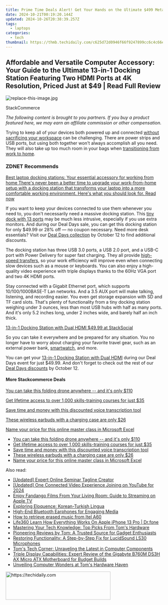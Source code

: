 ```yaml
---
title: Prime Time Deals Alert! Get Your Hands on the Ultimate $499 Meta Quest Pro Controller Bundle at a Steal This October | GadgetGuru
date: 2024-10-21T00:19:20.144Z
updated: 2024-10-26T20:38:39.257Z
tags:
  - laptops
categories:
  - tech
thumbnail: https://thmb.techidaily.com/c625d72d0946f66f9247899cc6c4c66eb70d8cf37963b2732e636693601b56f7.jpg
---
```


## Affordable and Versatile Computer Accessory: Your Guide to the Ultimate 13-in-1 Docking Station Featuring Two HDMI Ports at 4K Resolution, Priced Just at $49 | Read Full Review

![replace-this-image.jpg](https://www.zdnet.com/a/img/resize/835566e810dff5189437047d5daeaff5cc1de739/2022/10/07/7d950392-60c9-420b-bf3b-0deb15502618/zd-13-in-1-docking-station.jpg?auto=webp&width=1280)

StackCommerce

_The following content is brought to you  partners. If you buy a product featured here, we may earn an affiliate commission or other compensation._

Trying to keep all of your devices both powered up and connected [without sacrificing your workspace](https://www.zdnet.com/article/buying-a-laptop-docking-station-avoid-these-5-mistakes/) can be challenging. There are power strips and USB ports, but using both together won't always accomplish all you need. They will also take up too much room in your bags when [transitioning from work to home](https://www.techwalla.com/articles/what-is-the-purpose-of-a-docking-station).

### **ZDNET** Recommends

[Best laptop docking stations: Your essential accessory for working from home There's never been a better time to upgrade your work-from-home setup with a docking station that transforms your laptop into a more comfortable working environment. Here's what you should look for.  Read now](https://www.zdnet.com/article/best-laptop-docking-station/)

If you want to keep your devices connected to use them whenever you need to, you don't necessarily need a massive docking station. This [tiny dock with 13 ports](https://stacksocial.com/sales/13-in-1-docking-station-with-dual-hdmi?utm%5Fsource=zdnet.com&utm%5Fmedium=referral&utm%5Fcampaign=13-in-1-docking-station-with-dual-hdmi&utm%5Fterm=scsf-556877&utm%5Fcontent=a0x1P000004yWgUQAU&scsonar=1&aid=a-ceempx7z) may be much less intrusive, especially if you use extra monitors. And during our Deal Days sale, you can get this docking station for only $49.99 or 28% off — no coupon necessary. Need more desk essentials? Visit our [Deal Days collection](https://stacksocial.com/collections/deal-days?aid=a-ceempx7z&utm%5Fsource=zdnet.com&utm%5Fmedium=referral&utm%5Fcampaign=deal-days) by October 12 to find additional discounts.

The docking station has three USB 3.0 ports, a USB 2.0 port, and a USB-C port with Power Delivery for super fast charging. They all provide [high-speed transfers](https://stacksocial.com/sales/13-in-1-docking-station-with-dual-hdmi?utm%5Fsource=zdnet.com&utm%5Fmedium=referral&utm%5Fcampaign=13-in-1-docking-station-with-dual-hdmi&utm%5Fterm=scsf-556877&utm%5Fcontent=a0x1P000004yWgUQAU&scsonar=1&aid=a-ceempx7z), so your work efficiency will improve even when connecting slow devices such as a mouse or keyboards. You can also enjoy a high-quality video experience with triple displays thanks to the 60Hz VGA port and two 4K HDMI ports.

Stay connected with a Gigabit Ethernet port, which supports 10/100/1000BASE-T Lan networks. And a 3.5 AUX port will make talking, listening, and recording easier. You even get storage expansion with SD and TF card slots. That's plenty of functionality from a tiny docking station weighing under 3 ounces, less than most USB hubs with half as many ports. And it's only 5.2 inches long, under 2 inches wide, and barely half an inch thick.

[13-in-1 Docking Station with Dual HDMI $49.99 at StackSocial](https://stacksocial.com/sales/13-in-1-docking-station-with-dual-hdmi?utm%5Fsource=zdnet.com&utm%5Fmedium=referral&utm%5Fcampaign=13-in-1-docking-station-with-dual-hdmi&utm%5Fterm=scsf-556877&utm%5Fcontent=a0x1P000004yWgUQAU&scsonar=1&aid=a-ceempx7z)

So you can take it everywhere and be prepared for any situation. You no longer have to worry about charging your favorite travel gear, such as an external power bank, [smartwatch](https://www.zdnet.com/article/get-the-perfect-fitness-companion-with-smartwatch-functions-for-only-55/), and more.

You can get your [13-in-1 Docking Station with Dual HDMI](https://stacksocial.com/sales/13-in-1-docking-station-with-dual-hdmi?utm%5Fsource=zdnet.com&utm%5Fmedium=referral&utm%5Fcampaign=13-in-1-docking-station-with-dual-hdmi&utm%5Fterm=scsf-556877&utm%5Fcontent=a0x1P000004yWgUQAU&scsonar=1&aid=a-ceempx7z) during our Deal Days event for just $49.99\. And don't forget to check out the rest of our [Deal Days discounts](https://stacksocial.com/collections/deal-days?aid=a-ceempx7z&utm%5Fsource=zdnet.com&utm%5Fmedium=referral&utm%5Fcampaign=deal-days) by October 12.

#### More Stackcommerce Deals

[You can take this folding drone anywhere -- and it's only $110](https://www.zdnet.com/article/get-a-folding-drone-you-can-take-with-you-anywhere-for-110/ "You can take this folding drone anywhere  -- and it's only $110")

[Get lifetime access to over 1,000 skills-training courses for just $35](https://www.zdnet.com/article/learn-it-coding-and-design-skills-for-just-20-with-this-course-pack/ "Get lifetime access to over 1,000 skills-training courses for just $35")

[Save time and money with this discounted voice transcription tool](https://www.zdnet.com/article/save-money-and-time-with-this-discounted-voice-transcription-tool/ "Save time and money with this discounted voice transcription tool")

[These wireless earbuds with a charging case are only $26](https://www.zdnet.com/article/get-these-wireless-earbuds-with-a-charging-case-for-just-26/ "These wireless earbuds with a charging case are only $26")

[Name your price for this online master class in Microsoft Excel](https://www.zdnet.com/article/name-your-price-for-this-online-master-class-in-microsoft-excel/ "Name your price for this online master class in Microsoft Excel")

* [You can take this folding drone anywhere -- and it's only $110](https://www.zdnet.com/article/get-a-folding-drone-you-can-take-with-you-anywhere-for-110/ "You can take this folding drone anywhere  -- and it's only $110")
* [Get lifetime access to over 1,000 skills-training courses for just $35](https://www.zdnet.com/article/learn-it-coding-and-design-skills-for-just-20-with-this-course-pack/ "Get lifetime access to over 1,000 skills-training courses for just $35")
* [Save time and money with this discounted voice transcription tool](https://www.zdnet.com/article/save-money-and-time-with-this-discounted-voice-transcription-tool/ "Save time and money with this discounted voice transcription tool")
* [These wireless earbuds with a charging case are only $26](https://www.zdnet.com/article/get-these-wireless-earbuds-with-a-charging-case-for-just-26/ "These wireless earbuds with a charging case are only $26")
* [Name your price for this online master class in Microsoft Excel](https://www.zdnet.com/article/name-your-price-for-this-online-master-class-in-microsoft-excel/ "Name your price for this online master class in Microsoft Excel")

<ins class="adsbygoogle"
     style="display:block"
     data-ad-format="autorelaxed"
     data-ad-client="ca-pub-7571918770474297"
     data-ad-slot="1223367746"></ins>

<ins class="adsbygoogle"
     style="display:block"
     data-ad-client="ca-pub-7571918770474297"
     data-ad-slot="8358498916"
     data-ad-format="auto"
     data-full-width-responsive="true"></ins>

<span class="atpl-alsoreadstyle">Also read:</span>
<div><ul>
<li><a href="https://some-techniques.techidaily.com/updated-expert-online-seminar-tagline-creator/"><u>[Updated] Expert Online Seminar Tagline Creator</u></a></li>
<li><a href="https://youtube-blog.techidaily.com/ed-one-connected-video-experience-joining-on-youtube-for-2024/"><u>[Updated] One Connected Video Experience Joining on YouTube for 2024</u></a></li>
<li><a href="https://tech-recovery.techidaily.com/enjoy-fandango-films-from-your-living-room-guide-to-streaming-on-apple-tv/"><u>Enjoy Fandango Films From Your Living Room: Guide to Streaming on Apple TV</u></a></li>
<li><a href="https://mondly-stories.techidaily.com/exploring-eloquence-korean-turkish-lingua/"><u>Exploring Eloquence: Korean-Turkish Lingua</u></a></li>
<li><a href="https://buynow-info.techidaily.com/high-end-bluetooth-earphones-for-engaging-media/"><u>High-End Bluetooth Earphones for Engaging Media</u></a></li>
<li><a href="https://blog-min.techidaily.com/how-to-retrieve-erased-music-from-itel-a60-by-fonelab-android-recover-music/"><u>How to retrieve erased music from Itel A60</u></a></li>
<li><a href="https://fake-location.techidaily.com/life360-learn-how-everything-works-on-apple-iphone-13-pro-drfone-by-drfone-virtual-ios/"><u>Life360 Learn How Everything Works On Apple iPhone 13 Pro | Dr.fone</u></a></li>
<li><a href="https://hardware-reviews.techidaily.com/mastering-your-tech-knowledge-top-picks-from-toms-hardware/"><u>Mastering Your Tech Knowledge: Top Picks From Tom's Hardware</u></a></li>
<li><a href="https://hardware-reviews.techidaily.com/pioneering-reviews-by-tom-a-trusted-source-for-gadget-enthusiasts/"><u>Pioneering Reviews by Tom: A Trusted Source for Gadget Enthusiasts</u></a></li>
<li><a href="https://sound-issues.techidaily.com/restoring-functionality-a-step-by-step-fix-for-lucidsound-ls30-microphones/"><u>Restoring Functionality: A Step-by-Step Fix for LucidSound LS30 Microphones</u></a></li>
<li><a href="https://hardware-reviews.techidaily.com/toms-tech-corner-unraveling-the-latest-in-computer-components/"><u>Tom's Tech Corner: Unraveling the Latest in Computer Components</u></a></li>
<li><a href="https://hardware-reviews.techidaily.com/triple-display-capabilities-expert-review-of-the-gigabyte-b760m-ds3h-ax-micro-atx-motherboard-for-budget-builds/"><u>Triple Display Capabilities: Expert Review of the Gigabyte B760M DS3H AX Micro ATX Motherboard for Budget Builds</u></a></li>
<li><a href="https://hardware-reviews.techidaily.com/unveiling-computer-wonders-at-toms-hardware-haven/"><u>Unveiling Computer Wonders at Tom's Hardware Haven</u></a></li>
</ul></div>

<!-- affiliate ads begin -->
<a href="https://aligracehair.sjv.io/c/5597632/2135358/19272" target="_top" id="2135358">
  <img src="//a.impactradius-go.com/display-ad/19272-2135358" border="0" alt="https://techidaily.com" width="336" height="90"/>
</a>
<img height="0" width="0" src="https://aligracehair.sjv.io/i/5597632/2135358/19272" style="position:absolute;visibility:hidden;" border="0" />
<!-- affiliate ads end -->

